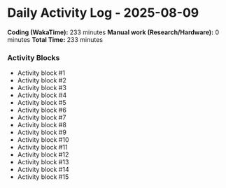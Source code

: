 # Daily Activity Log - 2025-08-09

**Coding (WakaTime):** 233 minutes
**Manual work (Research/Hardware):** 0 minutes
**Total Time:** 233 minutes

### Activity Blocks
- Activity block #1
- Activity block #2
- Activity block #3
- Activity block #4
- Activity block #5
- Activity block #6
- Activity block #7
- Activity block #8
- Activity block #9
- Activity block #10
- Activity block #11
- Activity block #12
- Activity block #13
- Activity block #14
- Activity block #15
